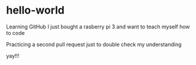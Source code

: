 # hello-world
Learning GitHub
I just bought a rasberry pi 3 and want to teach myself how to code

Practicing a second pull request just to double check my understanding 

yay!!!
